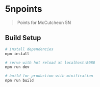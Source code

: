 # 5npoints

> Points for McCutcheon 5N

## Build Setup

``` bash
# install dependencies
npm install

# serve with hot reload at localhost:8080
npm run dev

# build for production with minification
npm run build
```
